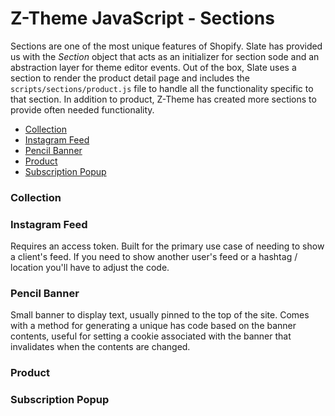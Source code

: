 # Z-Theme JavaScript - Sections

Sections are one of the most unique features of Shopify.  Slate has provided us with the *Section* object that acts as an initializer for section sode and an abstraction layer for theme editor events.  Out of the box, Slate uses a section to render the product detail page and includes the `scripts/sections/product.js` file to handle all the functionality specific to that section.  In addition to product, Z-Theme has created more sections to provide often needed functionality.

- [Collection](#collection)
- [Instagram Feed](#instagram-feed)
- [Pencil Banner](#pencil-banner)
- [Product](#product)
- [Subscription Popup](#subscription-popup)

### Collection


### Instagram Feed

Requires an access token.  Built for the primary use case of needing to show a client's feed.  If you need to show another user's feed or a hashtag / location you'll have to adjust the code.

### Pencil Banner

Small banner to display text, usually pinned to the top of the site.  Comes with a method for generating a unique has code based on the banner contents, useful for setting a cookie associated with the banner that invalidates when the contents are changed.

### Product

### Subscription Popup

